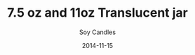 ---
title: 7.5 oz and 11oz Translucent jar
subtitle: Soy Candles
layout: default
modal-id: 2
date: 2014-11-15
img: logo_7-5oz_circle.jpg
thumbnail: logo_7-5oz_circle_400x250.jpg
alt: image-alt
project-date: April 2014
client: Start Bootstrap
category: Handcraft
description: 7.5 oz and 11oz Translucent jar soycandle. The diameter is 7cm and the height is 8.3cm. Lead time is about 45hours. That used wood wick but you can change to cotton wick if you want. 11oz has same shape, diameter is 8cm and the height is 9cm.

---